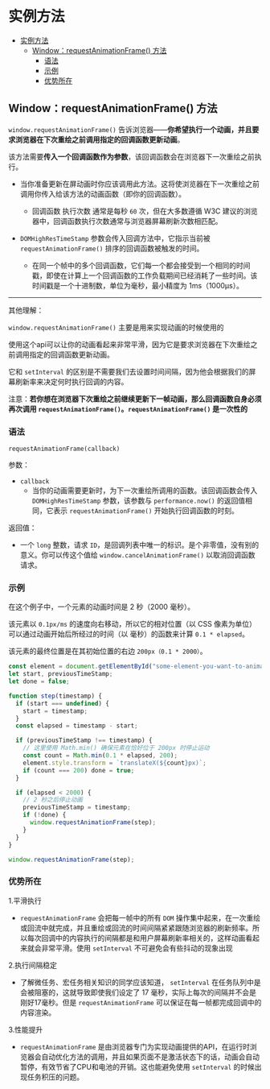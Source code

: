 # 实例方法

- [实例方法](#实例方法)
  - [Window：requestAnimationFrame() 方法](#windowrequestanimationframe-方法)
    - [语法](#语法)
    - [示例](#示例)
    - [优势所在](#优势所在)

## Window：requestAnimationFrame() 方法

`window.requestAnimationFrame()` 告诉浏览器——**你希望执行一个动画，并且要求浏览器在下次重绘之前调用指定的回调函数更新动画**。

该方法需要**传入一个回调函数作为参数**，该回调函数会在浏览器下一次重绘之前执行。

- 当你准备更新在屏动画时你应该调用此方法。这将使浏览器在下一次重绘之前调用你传入给该方法的动画函数（即你的回调函数）。
  - 回调函数 执行次数 通常是每秒 `60` 次，但在大多数遵循 W3C 建议的浏览器中，回调函数执行次数通常与浏览器屏幕刷新次数相匹配。

- `DOMHighResTimeStamp` 参数会传入回调方法中，它指示当前被 `requestAnimationFrame()` 排序的回调函数被触发的时间。
  - 在同一个帧中的多个回调函数，它们每一个都会接受到一个相同的时间戳，即使在计算上一个回调函数的工作负载期间已经消耗了一些时间。该时间戳是一个十进制数，单位为毫秒，最小精度为 1ms（1000μs）。

***

其他理解：

`window.requestAnimationFrame()` 主要是用来实现动画的时候使用的

使用这个api可以让你的动画看起来非常平滑，因为它是要求浏览器在下次重绘之前调用指定的回调函数更新动画。

它和 `setInterval` 的区别是不需要我们去设置时间间隔，因为他会根据我们的屏幕刷新率来决定何时执行回调的内容。

注意：**若你想在浏览器下次重绘之前继续更新下一帧动画，那么回调函数自身必须再次调用 `requestAnimationFrame()`。`requestAnimationFrame()` 是一次性的**

### 语法

```JS
requestAnimationFrame(callback)
```

参数：

- `callback`
  - 当你的动画需要更新时，为下一次重绘所调用的函数。该回调函数会传入 `DOMHighResTimeStamp` 参数，该参数与 `performance.now()` 的返回值相同，它表示 `requestAnimationFrame()` 开始执行回调函数的时刻。

返回值：

- 一个 `long` 整数，请求 `ID`，是回调列表中唯一的标识。是个非零值，没有别的意义。你可以传这个值给 `window.cancelAnimationFrame()` 以取消回调函数请求。

### 示例

在这个例子中，一个元素的动画时间是 2 秒（2000 毫秒）。

该元素以 `0.1px/ms` 的速度向右移动，所以它的相对位置（以 CSS 像素为单位）可以通过动画开始后所经过的时间（以 毫秒）的函数来计算 `0.1 * elapsed`。

该元素的最终位置是在其初始位置的右边 `200px（0.1 * 2000）`。

```js
const element = document.getElementById("some-element-you-want-to-animate");
let start, previousTimeStamp;
let done = false;

function step(timestamp) {
  if (start === undefined) {
    start = timestamp;
  }
  const elapsed = timestamp - start;

  if (previousTimeStamp !== timestamp) {
    // 这里使用 Math.min() 确保元素在恰好位于 200px 时停止运动
    const count = Math.min(0.1 * elapsed, 200);
    element.style.transform = `translateX(${count}px)`;
    if (count === 200) done = true;
  }

  if (elapsed < 2000) {
    // 2 秒之后停止动画
    previousTimeStamp = timestamp;
    if (!done) {
      window.requestAnimationFrame(step);
    }
  }
}

window.requestAnimationFrame(step);
```

### 优势所在

1.平滑执行

- `requestAnimationFrame` 会把每一帧中的所有 `DOM` 操作集中起来，在一次重绘或回流中就完成，并且重绘或回流的时间间隔紧紧跟随浏览器的刷新频率。所以每次回调中的内容执行的间隔都是和用户屏幕刷新率相关的，这样动画看起来就会非常平滑。使用 `setInterval` 不可避免会有些抖动的现象出现

2.执行间隔稳定

- 了解微任务、宏任务相关知识的同学应该知道， `setInterval` 在任务队列中是会被阻塞的，这就导致即使我们设定了 17 毫秒，实际上每次的间隔并不会是刚好17毫秒。但是 `requestAnimationFrame` 可以保证在每一帧都完成回调中的内容渲染。

3.性能提升

- `requestAnimationFrame` 是由浏览器专门为实现动画提供的API，在运行时浏览器会自动优化方法的调用，并且如果页面不是激活状态下的话，动画会自动暂停，有效节省了CPU和电池的开销。这也能避免使用 `setInterval` 的时候出现任务积压的问题。
